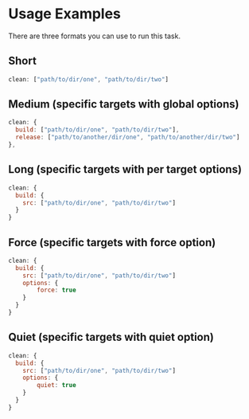 # Usage Examples

There are three formats you can use to run this task.

## Short

```js
clean: ["path/to/dir/one", "path/to/dir/two"]
```

## Medium (specific targets with global options)

```js
clean: {
  build: ["path/to/dir/one", "path/to/dir/two"],
  release: ["path/to/another/dir/one", "path/to/another/dir/two"]
},
```

## Long (specific targets with per target options)

```js
clean: {
  build: {
    src: ["path/to/dir/one", "path/to/dir/two"]
  }
}
```
## Force (specific targets with force option)

```js
clean: {
  build: {
    src: ["path/to/dir/one", "path/to/dir/two"]
    options: {
        force: true
    }
  }
}
```

## Quiet (specific targets with quiet option)

```js
clean: {
  build: {
    src: ["path/to/dir/one", "path/to/dir/two"]
    options: {
        quiet: true
    }
  }
}
```
